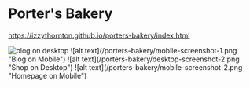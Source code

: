 # Porter's Bakery
https://izzythornton.github.io/porters-bakery/index.html

<img src="/porters-bakery/desktop-screenshot-1.png" alt="blog on desktop" title="Blog on Desktop" />
![alt text](/porters-bakery/mobile-screenshot-1.png "Blog on Mobile")
![alt text](/porters-bakery/desktop-screenshot-2.png "Shop on Desktop")
![alt text](/porters-bakery/mobile-screenshot-2.png "Homepage on Mobile")
